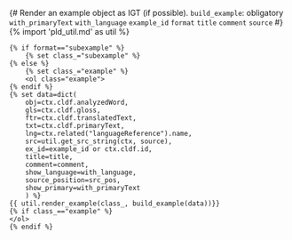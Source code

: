 {# 
  Render an example object as IGT (if possible). 
  `build_example`: obligatory
  `with_primaryText`
  `with_language`
  `example_id`
  `format`
  `title`
  `comment`
  `source`
#}
{% import 'pld_util.md' as util %}
```{=html}
{% if format=="subexample" %}
    {% set class_="subexample" %}
{% else %}
    {% set class_="example" %}
    <ol class="example">
{% endif %}
{% set data=dict(
    obj=ctx.cldf.analyzedWord,
    gls=ctx.cldf.gloss,
    ftr=ctx.cldf.translatedText,
    txt=ctx.cldf.primaryText,
    lng=ctx.related("languageReference").name,
    src=util.get_src_string(ctx, source),
    ex_id=example_id or ctx.cldf.id,
    title=title,
    comment=comment,
    show_language=with_language,
    source_position=src_pos,
    show_primary=with_primaryText
    ) %}
{{ util.render_example(class_, build_example(data))}}
{% if class_=="example" %}
</ol>
{% endif %}
```
